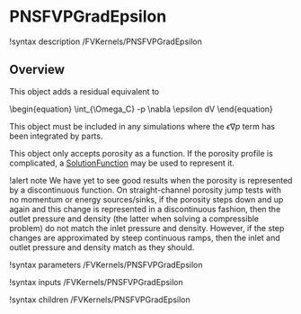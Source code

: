 # PNSFVPGradEpsilon

!syntax description /FVKernels/PNSFVPGradEpsilon

## Overview

This object adds a residual equivalent to

\begin{equation}
\int_{\Omega_C} -p \nabla \epsilon dV
\end{equation}

This object must be included in any simulations where the $\epsilon \nabla p$
term has been integrated by parts.

This object only accepts porosity as a function. If the porosity profile is
complicated, a [SolutionFunction](SolutionFunction.md) may be used to represent
it.

!alert note
We have yet to see good results when the porosity is represented by a
discontinuous function. On straight-channel porosity jump tests with no momentum
or energy sources/sinks, if the porosity steps down and up again and this change
is represented in a discontinuous fashion, then the outlet pressure and density
(the latter when solving a compressible problem) do not match the inlet pressure
and density. However, if the step changes are approximated by steep continuous
ramps, then the inlet and outlet pressure and density match as they should.

!syntax parameters /FVKernels/PNSFVPGradEpsilon

!syntax inputs /FVKernels/PNSFVPGradEpsilon

!syntax children /FVKernels/PNSFVPGradEpsilon
